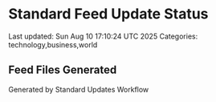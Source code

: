 # Standard Feed Update Status
Last updated: Sun Aug 10 17:10:24 UTC 2025
Categories: technology,business,world

## Feed Files Generated

Generated by Standard Updates Workflow
